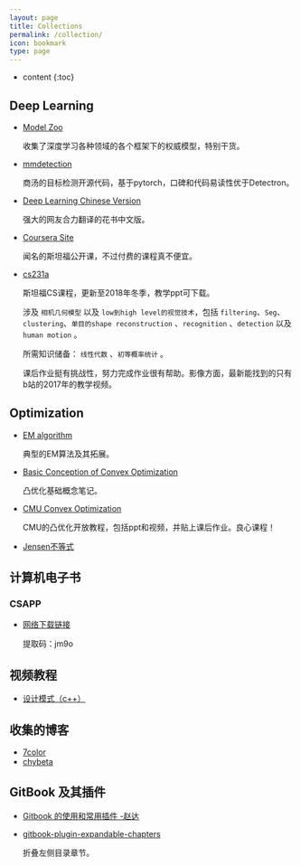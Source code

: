 ```yaml
---
layout: page
title: Collections
permalink: /collection/
icon: bookmark
type: page
---
```


* content
{:toc}

## Deep Learning

* [Model Zoo](https://modelzoo.co/)
    
    收集了深度学习各种领域的各个框架下的权威模型，特别干货。

* [mmdetection](https://github.com/open-mmlab/mmdetection)

    商汤的目标检测开源代码，基于pytorch，口碑和代码易读性优于Detectron。

* [Deep Learning Chinese Version](https://github.com/exacity/deeplearningbook-chinese)

    强大的网友合力翻译的花书中文版。

* [Coursera Site](https://www.coursera.org/)

    闻名的斯坦福公开课，不过付费的课程真不便宜。

* [cs231a](https://web.stanford.edu/class/cs231a/)
    
    斯坦福CS课程，更新至2018年冬季，教学ppt可下载。

    涉及 `相机几何模型` 以及 `low到high level的视觉技术`，包括 `filtering`、`Seg`、`clustering`、`单目的shape reconstruction` 、`recognition` 、`detection` 以及 `human motion` 。

    所需知识储备： `线性代数` 、`初等概率统计` 。

    课后作业挺有挑战性，努力完成作业很有帮助。影像方面，最新能找到的只有b站的2017年的教学视频。

## Optimization

* [EM algorithm](https://www.cnblogs.com/Gabby/p/5344658.html)
    
    典型的EM算法及其拓展。

* [Basic Conception of Convex Optimization](https://www.cnblogs.com/Lin-chun/p/6875184.html)
    
    凸优化基础概念笔记。

* [CMU Convex Optimization](http://www.stat.cmu.edu/~ryantibs/convexopt/)

    CMU的凸优化开放教程，包括ppt和视频，并贴上课后作业。良心课程！

* [Jensen不等式](https://baike.baidu.com/item/%E7%90%B4%E7%94%9F%E4%B8%8D%E7%AD%89%E5%BC%8F/397409?fr=aladdin)

## 计算机电子书

### CSAPP

* [网络下载链接](链接：https://pan.baidu.com/s/1eU2S67I6si67I95ncHyHIA)

    提取码：jm9o

## 视频教程

* [设计模式（c++）](https://www.bilibili.com/video/av24176315?from=search&seid=14312893706442451047)

## 收集的博客

* [7color](https://7color94.github.io/)
* [chybeta](https://chybeta.github.io/)

## GitBook 及其插件

* [Gitbook 的使用和常用插件 -赵达](http://zhaoda.net/2015/11/09/gitbook-plugins/)
* [gitbook-plugin-expandable-chapters](https://plugins.gitbook.com/plugin/expandable-chapters)

    折叠左侧目录章节。

    <!-- ![](http://ww4.sinaimg.cn/large/7011d6cfjw1f08kmplbj1j20gn05l0tk.jpg) -->